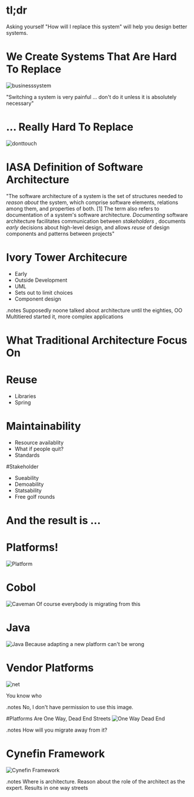 <!SLIDE bullets>
# tl;dr
Asking yourself "How will I replace this system" will help you design better
systems.

<!SLIDE center>
# We Create Systems That Are Hard To Replace
![businesssystem](CameraZOOM-20120113220317142.jpg)

"Switching a system is very painful ... don't do it unless it is absolutely
necessary"

<!SLIDE center>
# ... Really Hard To Replace
![donttouch](dont_touch.png)

<!SLIDE bullets>
# IASA Definition of Software Architecture

"The software architecture of a system is the set of structures needed to _reason
about_ the system, which comprise software elements, relations among them, and
properties of both. [1] The term also refers to documentation of a system's
software architecture. _Documenting_ software architecture facilitates
communication between _stakeholders_ , documents _early_ decisions about high-level
design, and allows _reuse_ of design components and patterns between projects"

<!SLIDE bullets>
# Ivory Tower Architecure
* Early
* Outside Development
* UML
* Sets out to limit choices
* Component design

.notes Supposedly noone talked about architecture until the eighties, OO Multitiered started it, more complex applications

<!SLIDE subsection>
# What Traditional Architecture Focus On

<!SLIDE bullets>
# Reuse
* Libraries
* Spring

<!SLIDE bullets>
# Maintainability
* Resource availablity
* What if people quit?
* Standards

<!SLIDE  bullets>
#Stakeholder
* Sueability
* Demoability
* Statsability
* Free golf rounds

<!SLIDE subsection>
# And the result is ...

<!SLIDE  bullets>
# Platforms!
![Platform](collapsed_platform.jpg)

<!SLIDE center>
# Cobol
![Caveman](caveman.jpg)
Of course everybody is migrating from this

<!SLIDE center>
# Java
![Java](java_evil.png)
Because adapting a new platform can't be wrong

<!SLIDE bullets>
# Vendor Platforms 

![net](droid_army.jpg)

You know who

.notes No, I don't have permission to use this image.

<!SLIDE center>
#Platforms Are One Way, Dead End Streets
![One Way Dead End](one_way_dead_end.png)

.notes How will you migrate away from it?

<!SLIDE bullets>

<!SLIDE center>
# Cynefin Framework
![Cynefin Framework](cynefin.png)

.notes Where is architecture. Reason about the role of the architect as the expert. Results in one way streets

